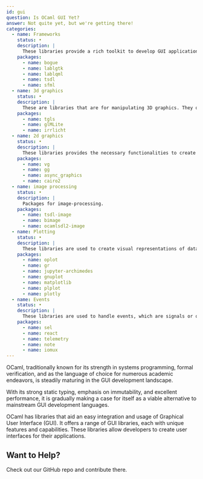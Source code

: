 ```yaml
---
id: gui
question: Is OCaml GUI Yet?
answer: Not quite yet, but we're getting there!
categories:
  - name: Frameworks
    status: •
    description: |
      These libraries provide a rich toolkit to develop GUI applications.
    packages:
      - name: bogue
      - name: lablgtk
      - name: lablqml
      - name: tsdl
      - name: sfml
  - name: 3d graphics
    status: •
    description: |
      These are libraries that are for manipulating 3D graphics. They offer a wide range of functionalities, including geometric transformations, rendering, shading, and handling user input.
    packages:
      - name: tgls
      - name: glMLite
      - name: irrlicht
  - name: 2d graphics
    status: •
    description: |
      These libraries provides the necessary functionalities to create and manipulate 2D graphics.
    packages:
      - name: vg
      - name: gg
      - name: async_graphics
      - name: cairo2
  - name: image processing
    status: •
    description: |
      Packages for image-processing.
    packages:
      - name: tsdl-image
      - name: bimage
      - name: ocamlsdl2-image
  - name: Plotting
    status: •
    description: |
      These libraries are used to create visual representations of data. They provide functionalities to generate various types of plots, charts, and diagrams.
    packages:
      - name: oplot
      - name: gr
      - name: jupyter-archimedes
      - name: gnuplot
      - name: matplotlib
      - name: plplot
      - name: plotly
  - name: Events
    status: •
    description: |
      These libraries are used to handle events, which are signals or occurrences in the program’s environment that require a specific action or response.
    packages:
      - name: sel
      - name: react
      - name: telemetry
      - name: note
      - name: iomux
---
```


OCaml, traditionally known for its strength in systems programming, formal verification, and as the language of choice for numerous academic endeavors, is steadily maturing in the GUI development landscape.

With its strong static typing, emphasis on immutability, and excellent performance, it is gradually making a case for itself as a viable alternative to mainstream GUI development languages.

OCaml has libraries that aid an easy integration and usage of Graphical User Interface (GUI). It offers a range of GUI libraries, each with unique features and capabilities. These libraries allow developers to create user interfaces for their applications.

## Want to Help?

Check out our GitHub repo and contribute there.
